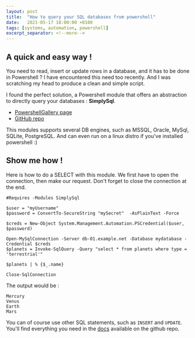 ```yaml
---
layout: post
title:  "How to query your SQL databases from powershell"
date:   2021-05-17 18:00:00 +0100
tags: [systems, automation, powershell]
excerpt_separator: <!--more-->
---
```


##  A quick and easy way !

You need to read, insert or update rows in a database, and it has to be done in Powershell ?
I have encountered this need too recently. And I was scratching my head to produce a clean and simple script.

I found the perfect solution, a Powershell module that offers an abstraction to directly query your databases : **SimplySql**. <!--more-->
- [PowershellGallery page](https://www.powershellgallery.com/packages/SimplySql)
- [GitHub repo](https://github.com/mithrandyr/SimplySql)

This modules supports several DB engines, such as MSSQL, Oracle, MySql, SQLite, PostgreSQL. And can even run on a linux distro if you've installed powershell :)

## Show me how !

Here is how to do a SELECT with this module. We first have to open the connection, then make our request. Don't forget to close the connection at the end.

    #Requires -Modules SimplySql

    $user = "myUsername"
    $password = ConvertTo-SecureString "mySecret"  -AsPlainText -Force

    $creds = New-Object System.Management.Automation.PSCredential($user, $password)

    Open-MySqlConnection -Server db-01.example.net -Database mydatabase -Credential $creds
    $planets = Invoke-SqlQuery -Query "select * from planets where type = 'terrestrial'"

    $planets | % {$_.name}

    Close-SqlConnection

The output would be :

    Mercury
    Venus
    Earth
    Mars

You can of course use other SQL statements, such as `INSERT` and `UPDATE`.
You'll find everything you need in the [docs](https://github.com/mithrandyr/SimplySql/wiki) available on the github repo.
